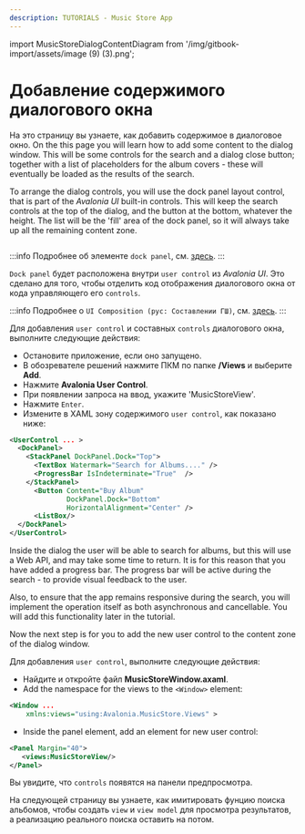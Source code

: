 ```yaml
---
description: TUTORIALS - Music Store App
---
```


import MusicStoreDialogContentDiagram from '/img/gitbook-import/assets/image (9) (3).png';

# Добавление содержимого диалогового окна

На это страницу вы узнаете, как добавить содержимое в диалоговое окно.
On the this page you will learn how to add some content to the dialog window. 
This will be some controls for the search and a dialog close button; together with 
a list of placeholders for the album covers - these will eventually be loaded as the results of the search.

To arrange the dialog controls, you will use the dock panel layout control, 
that is part of the _Avalonia UI_ built-in controls. This will keep the search controls at the top of the dialog, 
and the button at the bottom, whatever the height. The list will be the 'fill' area of the dock panel, 
so it will always take up all the remaining content zone.

<img className="center" src={MusicStoreDialogContentDiagram} alt="" />

:::info
Подробнее об элементе `dock panel`, см. [здесь](../../reference/controls/dockpanel.md).
:::

`Dock panel` будет расположена внутри `user control` из _Avalonia UI_.
Это сделано для того, чтобы отделить код отображения диалогового окна
от кода управляющего его `controls`.

:::info
Подробнее о `UI Composition (рус: Составлении ГШ)`, см. [здесь](../../concepts/ui-composition.md).
:::

Для добавления `user control` и составных `controls` диалогового окна, выполните следующие действия:

- Остановите приложение, если оно запущено.
- В обозревателе решений нажмите ПКМ по папке **/Views** и выберите **Add**.
- Нажмите **Avalonia User Control**.
- При появлении запроса на ввод, укажите 'MusicStoreView'.
- Нажмите `Enter`.
- Измените в XAML зону содержимого `user control`, как показано ниже:

```xml
<UserControl ... >
  <DockPanel>
    <StackPanel DockPanel.Dock="Top">
      <TextBox Watermark="Search for Albums...." />
      <ProgressBar IsIndeterminate="True"  />
    </StackPanel>
      <Button Content="Buy Album" 
              DockPanel.Dock="Bottom" 
              HorizontalAlignment="Center" />
      <ListBox/>
  </DockPanel>
</UserControl>
```

Inside the dialog the user will be able to search for albums, but this will use a Web API, 
and may take some time to return. It is for this reason that you have added a progress bar. 
The progress bar will be active during the search - to provide visual feedback to the user.

Also, to ensure that the app remains responsive during the search,
you will implement the operation itself as both asynchronous and cancellable. 
You will add this functionality later in the tutorial.

Now the next step is for you to add the new user control to the content zone of the dialog window.

Для добавления `user control`, выполните следующие действия:

- Найдите и откройте файл **MusicStoreWindow.axaml**.
- Add the namespace for the views to the `<Window>` element:

```xml
<Window ...
    xmlns:views="using:Avalonia.MusicStore.Views" >    
```

- Inside the panel element, add an element for new user control:

```xml
<Panel Margin="40">
   <views:MusicStoreView/>
</Panel>
```

Вы увидите, что `controls` появятся на панели предпросмотра.

На следующей страницу вы узнаете, как имитировать фунцию поиска альбомов,
чтобы создать `view` и `view model` для просмотра результатов,
а реализацию реального поиска оставить на потом.
